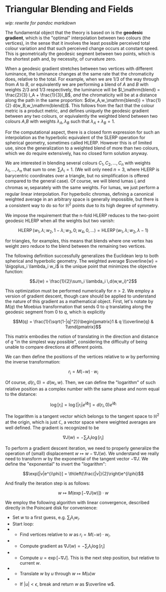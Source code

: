 # Triangular Blending and Fields


*wip: rewrite for pandoc markdown*

The fundamental object that the theory is based on is the **geodesic gradient**, which is the "optimal" interpolation between two colours (the vertices), in the sense that it involves the least possible perceived total colour variation and that such perceived change occurs at constant speed. This is geometrically the geodesic segment between two points, which is the shortest path and, by necessity, of curvature zero.

When a geodesic gradient stretches between two vertices with different luminance, the luminance changes at the same rate that the chromaticity does, relative to the total. For example, when we are $1/3$ of the way through from $A$ to $B$, or equivalently we are performing a blend of $A$ and $B$ with weights $2/3$ and $1/3$ respectively, the luminance will be $l_\mathrm{blend} = \frac{2}{3} l_A + \frac{1}{3}l_B$, *and* the chromaticity will be at a distance along the path in the same proportion: $d(w_A,w_\mathrm{blend}) = \frac{1}{2} d(w_B,w_\mathrm{blend})$. This follows from the fact that the colour metric is a product metric, and defines uniquely the geodesic gradient between any two colours, or equivalently the weighted blend between two colours $A$,$B$ with weights $\lambda_A,\lambda_B$ such that $\lambda_A+\lambda_B=1$.

For the computational aspect, there is a closed form expression for such an interpolation as the hyperbolic equivalent of the SLERP operation for spherical geometry, sometimes called HLERP. However this is of limited use, since the generalization to a weighted blend of more than two colours, which we do require extensively, has no closed form solution anyway.

We are interested in blending several colours $C_1, C_2,\ldots, C_n$ with weights $\lambda_1,\ldots, \lambda_n$ that sum to one: $\sum_i \lambda_i = 1$. (We will only need $n=3$, where HLERP is barycentric coordinates over a triangle, but no simplification is offered compared to the general case). Of course, we will blend lumas $l_i$ and chromas $w_i$ separately with the same weights. For lumas, we just perform a regular linear interpolation. For hyperbolic chromas, defining a canonical weighted average in an arbitrary space is generally impossible, but there is a consistent way to do so for $\mathbb{H}^2$ points due to its high degree of symmetry. 

We impose the requirement that the n-fold HLERP reduces to the two-point geodesic HLERP when all the weights but two vanish:

$$\operatorname{HLERP}(w_1,\lambda;w_2,1-\lambda;w_3,0;w_4,0,\ldots) = \operatorname{HLERP}(w_1,\lambda;w_2,\lambda-1)$$

for triangles, for examples, this means that blends where one vertex has weight zero reduce to the blend between the remaining two vertices.

The following definition successfully generalizes the Euclidean lerp to both spherical and hyperbolic geometry. The weighted average $\overline{w} = \bigoplus_i \lambda_i w_i$ is the unique point that minimizes the objective function:

$$J(w) = \frac{1}{2}\sum_i \lambda_i \,d(w,w_i)^2$$

This optimization must be performed numerically for $n>2$. We employ a version of gradient descent, though care should be applied to understand the nature of this gradient as a mathematical object. First, let's notate by $M(q)$ the Moebius transformation that sends $0$ to $q$ translating along the geodesic segment from $0$ to $q$, which is explicitly

$$M(q) = \frac{1}{\sqrt{1-|q|^2}}\begin{pmatrix}1 & q \\\overline{q} & 1\end{pmatrix}$$

This matrix embodies the notion of translating in the direction and distance of $q$ "in the simplest way possible", considering the difficulty of being unable to compare directions at different points.

We can then define the positions of the vertices relative to $w$ by performing the inverse transformation:

$$r_i = M(-w) \cdot w_i$$

Of course, $d(r_i,0)=d(w_i,w)$. Then, we can define the "logarithm" of such relative position as a complex number with the same phase and norm equal to the distance:

$$\log[r_i] = \log \left[|r_i|e^{i\phi_i}\right] = d(r_i,0) e^{i\phi_i}$$

The logarithm is a tangent vector which belongs to the tangent space to $\mathbb{H}^2$ at the origin, which is just $\mathbb{C}$, a vector space where weighted averages are well defined. The gradient is recognized to be

$$\nabla J(w) = - \sum_i \lambda_i \log[r_i]$$

To perform a gradient descent iteration, we need to properly generalize the operation of (small) displacement $w \mapsto w -\nabla J(w)$. We understand we really need to transform $w$ by the exponential of the tangent vector $-\nabla J$. We define the "exponential" to invert the "logarithm":

$$\exp[|v|e^{i\phi}] = \th\left(\frac{|v|}{2}\right)e^{i\phi}$$

And finally the iteration step is as follows:

$$w \mapsto M(\exp[-\nabla J(w)]) \cdot w$$

We employ the following algorithm with linear convergence, described directly in the Poincaré disk for convenience:

- Set $w$ to a first guess, e.g. $\sum_i \lambda_i w_i$.
- Start loop:
- - Find vertices relative to $w$ as $r_i = M(-w)\cdot w_i$.
- - Compute gradient as $\nabla J(w) = - \sum_i \lambda_i \log[r_i]$
- - Compute $u = \exp[-\nabla J]$. This is the next step position, but relative to current $w$.
- - Translate $w$ by $u$ through $w \mapsto M(u) w$
- - If $|u|<\epsilon$, break and return $w$ as $\overline w$.